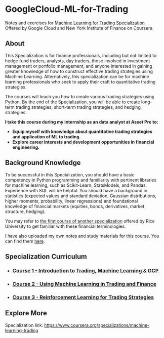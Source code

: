 # GoogleCloud-ML-for-Trading
Notes and exercises for [Machine Learning for Trading Specialization](https://www.coursera.org/specializations/machine-learning-trading) Offered by Google Cloud and New York Institute of Finance on Coursera.

## About
This Specialization is for finance professionals, including but not limited to: hedge fund traders, analysts, day traders, those involved in investment management or portfolio management, and anyone interested in gaining greater knowledge of how to construct effective trading strategies using Machine Learning. Alternatively, this specialization can be for machine learning professionals who seek to apply their craft to quantitative trading strategies. 

The courses will teach you how to create various trading strategies using Python. By the end of the Specialization, you will be able to create long-term trading strategies, short-term trading strategies, and hedging strategies.

**I take this course during my internship as an data analyst at Asset Pro to:**
+ **Equip myself with knowledge about quantitative trading strategies and application of ML to trading.**
+ **Explore career interests and development opportunities in financial engineering.**

## Background Knowledge
To be successful in this Specialization, you should have a basic competency in Python programming and familiarity with pertinent libraries for machine learning, such as Scikit-Learn, StatsModels, and Pandas. Experience with SQL will be helpful. You should have a background in statistics (expected values and standard deviation, Gaussian distributions, higher moments, probability, linear regressions) and foundational knowledge of financial markets (equities, bonds, derivatives, market structure, hedging).

You may refer to [the first course of another specialization](https://www.coursera.org/learn/global-financial-markets-instruments) offered by Rice University to get familiar with these financial terminologies.

I have also uploaded my own notes and study materials for this course. You can find them [here](https://github.com/PeterQiu0516/Rice-Investment-and-Portfolio-Management).

## Specialization Curriculum
+ ### [Course 1 - Introduction to Trading, Machine Learning & GCP](https://github.com/PeterQiu0516/GoogleCloud-ML-for-Trading/tree/master/Course%201%20-%20Introduction%20to%20Trading%2C%20Machine%20Learning%20%26%20GCP)
+ ### [Course 2 - Using Machine Learning in Trading and Finance](https://github.com/PeterQiu0516/GoogleCloud-ML-for-Trading/tree/master/Course%202%20-%20Using%20Machine%20Learning%20in%20Trading%20and%20Finance)
+ ### [Course 3 - Reinforcement Learning for Trading Strategies]()

## Explore More
Specialization link: https://www.coursera.org/specializations/machine-learning-trading
